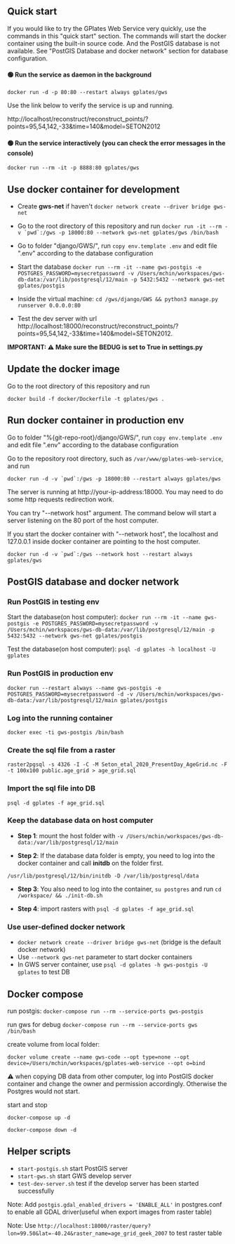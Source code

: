 ## Quick start

If you would like to try the GPlates Web Service very quickly, use the commands in this "quick start" section. The commands will start the docker container using the built-in source code. And the PostGIS database is not available. See "PostGIS Database and docker network" section for database configuration.

#### 🟢 Run the service as daemon in the background

`docker run -d -p 80:80 --restart always gplates/gws`

Use the link below to verify the service is up and running.

http://localhost/reconstruct/reconstruct_points/?points=95,54,142,-33&time=140&model=SETON2012

#### 🟢 Run the service interactively (you can check the error messages in the console)

`docker run --rm -it -p 8888:80 gplates/gws`

## Use docker container for development

- Create **gws-net** if haven't `docker network create --driver bridge gws-net`

- Go to the root directory of this repository and run `` docker run -it --rm -v `pwd`:/gws -p 18000:80 --network gws-net gplates/gws /bin/bash ``

- Go to folder "django/GWS/", run `copy env.template .env` and edit file ".env" according to the database configuration

- Start the database `docker run --rm -it --name gws-postgis -e POSTGRES_PASSWORD=mysecretpassword -v /Users/mchin/workspaces/gws-db-data:/var/lib/postgresql/12/main -p 5432:5432 --network gws-net gplates/postgis`

- Inside the virtual machine: `cd /gws/django/GWS && python3 manage.py runserver 0.0.0.0:80`

- Test the dev server with url http://localhost:18000/reconstruct/reconstruct_points/?points=95,54,142,-33&time=140&model=SETON2012.

**IMPORTANT: ⚠ Make sure the BEDUG is set to True in settings.py**

## Update the docker image

Go to the root directory of this repository and run

`docker build -f docker/Dockerfile -t gplates/gws .`

## Run docker container in production env

Go to folder "%{git-repo-root}/django/GWS/", run `copy env.template .env` and edit file ".env" according to the database configuration

Go to the repository root directory, such as `/var/www/gplates-web-service`, and run

`` docker run -d -v `pwd`:/gws -p 18000:80 --restart always gplates/gws ``

The server is running at http://your-ip-address:18000. You may need to do some http requests redirection work.

You can try "--network host" argument. The command below will start a server listening on the 80 port of the host computer.

If you start the docker container with "--network host", the localhost and 127.0.0.1 inside docker container are pointing to the host computer.

`` docker run -d -v `pwd`:/gws --network host --restart always gplates/gws ``

## PostGIS database and docker network

### Run PostGIS in testing env

Start the database(on host computer): `docker run --rm -it --name gws-postgis -e POSTGRES_PASSWORD=mysecretpassword -v /Users/mchin/workspaces/gws-db-data:/var/lib/postgresql/12/main -p 5432:5432 --network gws-net gplates/postgis`

Test the database(on host computer): `psql -d gplates -h localhost -U gplates`

### Run PostGIS in production env

`docker run --restart always --name gws-postgis -e POSTGRES_PASSWORD=mysecretpassword -d -v /Users/mchin/workspaces/gws-db-data:/var/lib/postgresql/12/main gplates/postgis`

### Log into the running container

`docker exec -ti gws-postgis /bin/bash`

### Create the sql file from a raster

`raster2pgsql -s 4326 -I -C -M Seton_etal_2020_PresentDay_AgeGrid.nc -F -t 100x100 public.age_grid > age_grid.sql`

### Import the sql file into DB

`psql -d gplates -f age_grid.sql`

### Keep the database data on host computer

- **Step 1**: mount the host folder with `-v /Users/mchin/workspaces/gws-db-data:/var/lib/postgresql/12/main`

- **Step 2**: If the database data folder is empty, you need to log into the docker container and call **initdb** on the folder first.

`/usr/lib/postgresql/12/bin/initdb -D /var/lib/postgresql/data`

- **Step 3**: You also need to log into the container, `su postgres` and run `cd /workspace/ && ./init-db.sh`

- **Step 4**: import rasters with `psql -d gplates -f age_grid.sql`

### Use user-defined docker network

- `docker network create --driver bridge gws-net` (bridge is the default docker network)
- Use `--network gws-net` parameter to start docker containers
- In GWS server container, use `psql -d gplates -h gws-postgis -U gplates` to test DB

## Docker compose

run postgis: `docker-compose run --rm --service-ports gws-postgis`

run gws for debug `docker-compose run --rm --service-ports gws /bin/bash`

create volume from local folder:

`docker volume create --name gws-code --opt type=none --opt device=/Users/mchin/workspaces/gplates-web-service --opt o=bind`

⚠ when copying DB data from other computer, log into PostGIS docker container and change the owner and permission accordingly. Otherwise the Postgres would not start.

start and stop

`docker-compose up -d`

`docker-compose down -d`

## Helper scripts

- `start-postgis.sh` start PostGIS server
- `start-gws.sh` start GWS develop server
- `test-dev-server.sh` test if the develop server has been started successfully

Note: Add `postgis.gdal_enabled_drivers = 'ENABLE_ALL'` in postgres.conf to enable all GDAL driver(useful when export images from raster table)

Note: Use `http://localhost:18000/raster/query?lon=99.50&lat=-40.24&raster_name=age_grid_geek_2007` to test raster table
